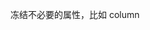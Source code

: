 <!--
 * @Description: 
 * @Author: Jecyu
 * @Date: 2020-05-30 16:55:34
 * @LastEditTime: 2020-06-01 09:48:37
 * @LastEditors: Jecyu
--> 
冻结不必要的属性，比如 column
